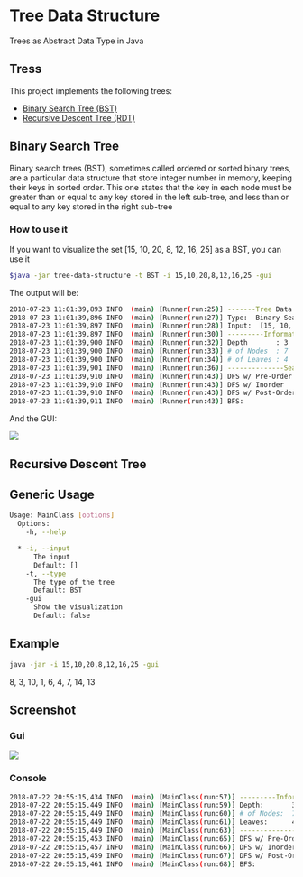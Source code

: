 # Tree Data Structure
Trees as Abstract Data Type in Java

## Tress

This project implements the following trees:

- [Binary Search Tree (BST)](#binary-search-tree)
- [Recursive Descent Tree (RDT)](#recursive-descent-tree) 

## Binary Search Tree

Binary search trees (BST), sometimes called ordered or sorted binary trees, are a particular data structure that store integer number in memory, keeping their keys in sorted order. This one states that the key in each node must be greater than or equal to any key stored in the left sub-tree, and less than or equal to any key stored in the right sub-tree

### How to use it

If you want to visualize the set [15, 10, 20, 8, 12, 16, 25] as a BST, you can use it

```sh
$java -jar tree-data-structure -t BST -i 15,10,20,8,12,16,25 -gui
```

The output will be:

```sh
2018-07-23 11:01:39,893 INFO  (main) [Runner(run:25)] -------Tree Data Structure---------
2018-07-23 11:01:39,896 INFO  (main) [Runner(run:27)] Type:  Binary Search Tree
2018-07-23 11:01:39,897 INFO  (main) [Runner(run:28)] Input:  [15, 10, 20, 8, 12, 16, 25]
2018-07-23 11:01:39,897 INFO  (main) [Runner(run:30)] ---------Information---------------
2018-07-23 11:01:39,900 INFO  (main) [Runner(run:32)] Depth       : 3
2018-07-23 11:01:39,900 INFO  (main) [Runner(run:33)] # of Nodes  : 7
2018-07-23 11:01:39,900 INFO  (main) [Runner(run:34)] # of Leaves : 4
2018-07-23 11:01:39,901 INFO  (main) [Runner(run:36)] --------------Search----------------
2018-07-23 11:01:39,910 INFO  (main) [Runner(run:43)] DFS w/ Pre-Order    : [15, 10, 8, 12, 20, 16, 25]
2018-07-23 11:01:39,910 INFO  (main) [Runner(run:43)] DFS w/ Inorder      : [8, 10, 12, 15, 16, 20, 25]
2018-07-23 11:01:39,910 INFO  (main) [Runner(run:43)] DFS w/ Post-Order   : [8, 12, 10, 16, 25, 20, 15]
2018-07-23 11:01:39,911 INFO  (main) [Runner(run:43)] BFS:                : [15, 10, 20, 8, 12, 16, 25]
```

And the GUI:

<img src="https://raw.githubusercontent.com/thiagodnf/tree-data-structure/master/src/main/resources/screenshot-bst.png" />

## Recursive Descent Tree

## Generic Usage

```sh
Usage: MainClass [options]
  Options:
    -h, --help

  * -i, --input
      The input
      Default: []
    -t, --type
      The type of the tree
      Default: BST
    -gui
      Show the visualization
      Default: false
```

## Example

```sh
java -jar -i 15,10,20,8,12,16,25 -gui
```

8, 3, 10, 1, 6, 4, 7, 14, 13

## Screenshot

### Gui

<img src="https://raw.githubusercontent.com/thiagodnf/tree-data-structure/master/src/main/resources/screenshot.png" />


### Console

```sh 
2018-07-22 20:55:15,434 INFO  (main) [MainClass(run:57)] ---------Information---------------
2018-07-22 20:55:15,449 INFO  (main) [MainClass(run:59)] Depth:       3
2018-07-22 20:55:15,449 INFO  (main) [MainClass(run:60)] # of Nodes:  7
2018-07-22 20:55:15,449 INFO  (main) [MainClass(run:61)] Leaves:      4
2018-07-22 20:55:15,449 INFO  (main) [MainClass(run:63)] --------------Search----------------
2018-07-22 20:55:15,453 INFO  (main) [MainClass(run:65)] DFS w/ Pre-Order:    [15, 10, 8, 12, 20, 16, 25]
2018-07-22 20:55:15,457 INFO  (main) [MainClass(run:66)] DFS w/ Inorder:      [8, 10, 12, 15, 16, 20, 25]
2018-07-22 20:55:15,459 INFO  (main) [MainClass(run:67)] DFS w/ Post-Order:   [8, 12, 10, 16, 25, 20, 15]
2018-07-22 20:55:15,461 INFO  (main) [MainClass(run:68)] BFS:                 [15, 10, 20, 8, 12, 16, 25]
```




